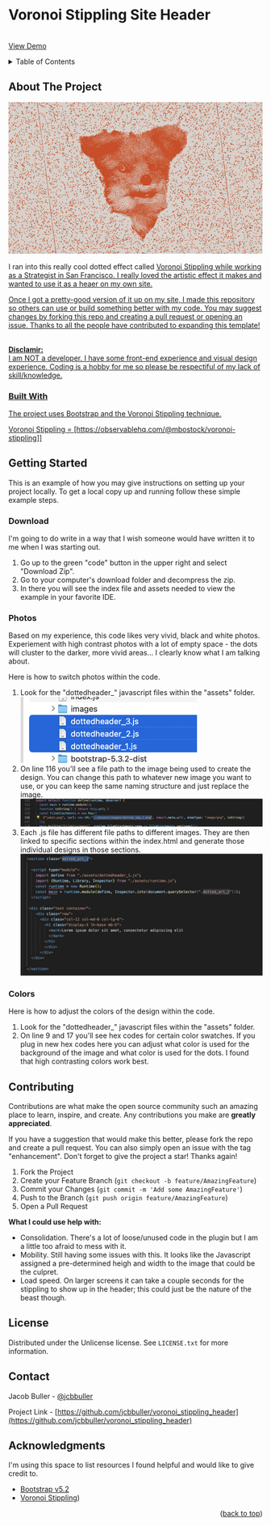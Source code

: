 

  <p align="Left">
    <h1>Voronoi Stippling Site Header</h1> 
    <br />
    <a href="https://jcbbuller.github.io/voronoi_stippling_header/" target="blank">View Demo</a>
  </p>
  
<!-- TABLE OF CONTENTS -->
<details>
  <summary>Table of Contents</summary>
  <ol>
    <li>
      <a href="#about-the-project">About The Project</a>
      <ul>
        <li><a href="#built-with">Built With</a></li>
      </ul>
    </li>
    <li>
      <a href="#getting-started">Getting Started</a>
      <ul>
        <li><a href="#download">Downloading The Files</a></li>
        <li><a href="#photos">Updating the Photos</a></li>
        <li><a href="#colors">Change the Colors</a></li>
        <li><a href="#resizing">Adjusting the Size</a></li>
      </ul>
    </li>
    <li><a href="#contributing">Contributing</a></li>
    <li><a href="#license">License</a></li>
    <li><a href="#contact">Contact</a></li>
    <li><a href="#acknowledgments">Acknowledgments</a></li>
  </ol>
</details>



<!-- ABOUT THE PROJECT -->
## About The Project

[![Product Name Screen Shot][product-screenshot-main]](https://github.com/jcbbuller/voronoi_stippling_header/readme_examples/readme_example_main.jpg) 

I ran into this really cool dotted effect called <a href="https://observablehq.com/@mbostock/voronoi-stippling" target="_blank"> Voronoi Stippling while working as a Strategist in San Francisco. I really loved the artistic effect it makes and wanted to use it as a heaer on my own site. 

Once I got a pretty-good version of it up on my site, I made this repository so others can use or build something better with my code. You may suggest changes by forking this repo and creating a pull request or opening an issue. Thanks to all the people have contributed to expanding this template!

<br/><strong>Disclamir:</strong></br> I am NOT a developer. I have some front-end experience and visual design experience. Coding is a hobby for me so please be respectiful of my lack of skill/knowledge. 


### Built With

The project uses Bootstrap and the Voronoi Stippling technique.

Voronoi Stippling = [https://observablehq.com/@mbostock/voronoi-stippling]]


<!-- GETTING STARTED -->
## Getting Started

This is an example of how you may give instructions on setting up your project locally.
To get a local copy up and running follow these simple example steps.

### Download

I'm going to do write in a way that I wish someone would have written it to me when I 
was starting out. 

1. Go up to the green "code" button in the upper right and select "Download Zip".
2. Go to your computer's download folder and decompress the zip.
3. In there you will see the index file and assets needed to view the example in your favorite IDE.
   
### Photos

Based on my experience, this code likes very vivid, black and white photos. Experiement with high contrast photos with a lot of empty space - the dots will cluster to the darker, more vivid areas... I clearly know what I am talking about. 

Here is how to switch photos within the code.

1. Look for the "dottedheader_" javascript files within the "assets" folder.<br/>
   <img src="https://github.com/jcbbuller/voronoi_stippling_header/blob/a3c1f334eafd783a3ba71ba4b22f0af08e796cdc/readme_example_images/readme_example_1.jpg" alt="Image showing the dottedheader javascript files in the folder" width="350" height="auto" padding-top="20px" />
2. On line 116 you'll see a file path to the image being used to create the design. You can change this path to whatever new image you want to use, or you can keep the same naming structure and just replace the image.<br/>
   <img src="https://github.com/jcbbuller/voronoi_stippling_header/blob/a3c1f334eafd783a3ba71ba4b22f0af08e796cdc/readme_example_images/readme_example_2.jpg" alt="Image showing the dottedheader javascript files in the folder" width="550" height="auto" padding-top="20px" />
4. Each .js file has different file paths to different images. They are then linked to specific sections within the index.html and generate those individual designs in those sections.<br/>
   <img src="https://github.com/jcbbuller/voronoi_stippling_header/blob/a3c1f334eafd783a3ba71ba4b22f0af08e796cdc/readme_example_images/readme_example_3.jpg" alt="Image showing the dottedheader javascript files in the folder" width="550" height="auto" padding-top="20px" />



### Colors

Here is how to adjust the colors of the design within the code.

1. Look for the "dottedheader_" javascript files within the "assets" folder.
2. On line 9 and 17 you'll see hex codes for certain color swatches. If you plug in new hex codes here you can adjust what color is used for the background of the image and what color is used for the dots. I found that high contrasting colors work best.
   

<!-- CONTRIBUTING -->
## Contributing

Contributions are what make the open source community such an amazing place to learn, inspire, and create. Any contributions you make are **greatly appreciated**.

If you have a suggestion that would make this better, please fork the repo and create a pull request. You can also simply open an issue with the tag "enhancement".
Don't forget to give the project a star! Thanks again!

1. Fork the Project
2. Create your Feature Branch (`git checkout -b feature/AmazingFeature`)
3. Commit your Changes (`git commit -m 'Add some AmazingFeature'`)
4. Push to the Branch (`git push origin feature/AmazingFeature`)
5. Open a Pull Request

<strong>What I could use help with:</strong>
- Consolidation. There's a lot of loose/unused code in the plugin but I am a little too afraid to mess with it. 
- Mobility. Still having some issues with this. It looks like the Javascript assigned a pre-determined heigh and width to the image that could be the culpret.
- Load speed. On larger screens it can take a couple seconds for the stippling to show up in the header; this could just be the nature of the beast though. 

<!-- LICENSE -->
## License

Distributed under the Unlicense license. See `LICENSE.txt` for more information.


<!-- CONTACT -->
## Contact

Jacob Buller - [@jcbbuller](https://instagram/jcbbuller)

Project Link - [https://github.com/jcbbuller/voronoi_stippling_header](https://github.com/jcbbuller/voronoi_stippling_header)



<!-- ACKNOWLEDGMENTS -->
## Acknowledgments

I'm using this space to list resources I found helpful and would like to give credit to. 

* [Bootstrap v5.2](https://getbootstrap.com/docs/5.2/getting-started/introduction/)
* [Voronoi Stippling](https://observablehq.com/@mbostock/voronoi-stippling))

<p align="right">(<a href="#readme-top">back to top</a>)</p>



<!-- MARKDOWN LINKS & IMAGES -->
<!-- https://www.markdownguide.org/basic-syntax/#reference-style-links -->
[contributors-shield]: https://img.shields.io/github/contributors/othneildrew/Best-README-Template.svg?style=for-the-badge
[contributors-url]: https://github.com/othneildrew/Best-README-Template/graphs/contributors
[forks-shield]: https://img.shields.io/github/forks/othneildrew/Best-README-Template.svg?style=for-the-badge
[forks-url]: https://github.com/othneildrew/Best-README-Template/network/members
[stars-shield]: https://img.shields.io/github/stars/othneildrew/Best-README-Template.svg?style=for-the-badge
[stars-url]: https://github.com/othneildrew/Best-README-Template/stargazers
[issues-shield]: https://img.shields.io/github/issues/othneildrew/Best-README-Template.svg?style=for-the-badge
[issues-url]: https://github.com/othneildrew/Best-README-Template/issues
[license-shield]: https://img.shields.io/github/license/othneildrew/Best-README-Template.svg?style=for-the-badge
[license-url]: https://github.com/othneildrew/Best-README-Template/blob/master/LICENSE.txt
[linkedin-shield]: https://img.shields.io/badge/-LinkedIn-black.svg?style=for-the-badge&logo=linkedin&colorB=555
[linkedin-url]: https://linkedin.com/in/othneildrew
[product-screenshot-main]: readme_example_images/readme_example_main.jpg
[product-screenshot-1]: readme_example_images/readme_example_1.jpg
[product-screenshot-2]: readme_example_images/readme_example_2.jpg
[product-screenshot-3]: readme_example_images/readme_example_3.jpg
[product-screenshot-4]: readme_example_images/readme_example_4.jpg
[product-screenshot-5]: readme_example_images/readme_example_5.jpg
[Next.js]: https://img.shields.io/badge/next.js-000000?style=for-the-badge&logo=nextdotjs&logoColor=white
[Next-url]: https://nextjs.org/
[React.js]: https://img.shields.io/badge/React-20232A?style=for-the-badge&logo=react&logoColor=61DAFB
[React-url]: https://reactjs.org/
[Vue.js]: https://img.shields.io/badge/Vue.js-35495E?style=for-the-badge&logo=vuedotjs&logoColor=4FC08D
[Vue-url]: https://vuejs.org/
[Angular.io]: https://img.shields.io/badge/Angular-DD0031?style=for-the-badge&logo=angular&logoColor=white
[Angular-url]: https://angular.io/
[Svelte.dev]: https://img.shields.io/badge/Svelte-4A4A55?style=for-the-badge&logo=svelte&logoColor=FF3E00
[Svelte-url]: https://svelte.dev/
[Laravel.com]: https://img.shields.io/badge/Laravel-FF2D20?style=for-the-badge&logo=laravel&logoColor=white
[Laravel-url]: https://laravel.com
[Bootstrap.com]: https://img.shields.io/badge/Bootstrap-563D7C?style=for-the-badge&logo=bootstrap&logoColor=white
[Bootstrap-url]: https://getbootstrap.com
[JQuery.com]: https://img.shields.io/badge/jQuery-0769AD?style=for-the-badge&logo=jquery&logoColor=white
[JQuery-url]: https://jquery.com 
[Vorstip]: https://observablehq.com/@mbostock/voronoi-stippling
